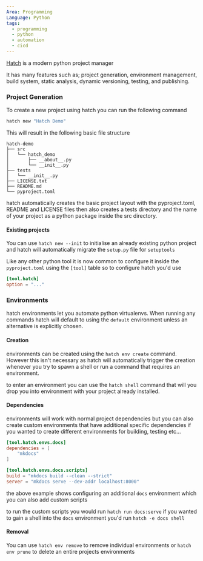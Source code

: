 ```yaml
---
Area: Programming
Language: Python
tags:
  - programming
  - python
  - automation
  - cicd
---
```

[Hatch](https://hatch.pypa.io/latest/) is a modern python project manager

It has many features such as; project generation, environment management, build system, static analysis, dynamic versioning, testing, and publishing.

### Project Generation
To create a new project using hatch you can run the following command 
```bash
hatch new "Hatch Demo"
```

This will result in the following basic file structure
```
hatch-demo
├── src
│   └── hatch_demo
│       ├── __about__.py
│       └── __init__.py
├── tests
│   └── __init__.py
├── LICENSE.txt
├── README.md
└── pyproject.toml
```

hatch automatically creates the basic project layout with the pyproject.toml, README and LICENSE files then also creates a tests directory and the name of your project as a python package inside the src directory.

#### Existing projects
You can use `hatch new --init` to initialise an already existing python project and hatch will automatically migrate the `setup.py` file for `setuptools`

Like any other python tool it is now common to configure it inside the `pyproject.toml` using the `[tool]` table so to configure hatch you'd use
```toml
[tool.hatch]
option = "..."
```

### Environments

hatch environments let you automate python virtualenvs. When running any commands hatch will default to using the `default` environment unless an alternative is explicitly chosen.

#### Creation
environments can be created using the `hatch env create` command. However this isn't necessary as hatch will automatically trigger the creation whenever you try to spawn a shell or run a command that requires an environment.

to enter an environment you can use the `hatch shell` command that will you drop you into environment with your project already installed.

#### Dependencies
environments will work with normal project dependencies but you can also create custom environments that have additional specific dependencies if you wanted to create different environments for building, testing etc...

```toml
[tool.hatch.envs.docs]
dependencies = [
    "mkdocs"
]

[tool.hatch.envs.docs.scripts]
build = "mkdocs build --clean --strict"
server = "mkdocs serve --dev-addr localhost:8000"
```

the above example shows configuring an additional `docs` environment which you can also add custom scripts

to run the custom scripts you would run `hatch run docs:serve` if you wanted to gain a shell into the `docs` environment you'd run `hatch -e docs shell`

#### Removal
You can use `hatch env remove` to remove individual environments or `hatch env prune` to delete an entire projects environments